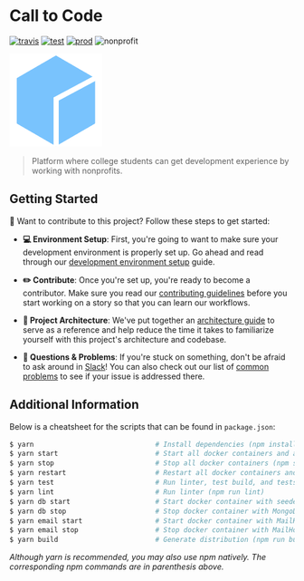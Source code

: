 # Call to Code

[![travis][travis]][travis-url]
[![test][test]][test-url]
[![prod][prod]][prod-url]
![nonprofit][nonprofit]

![logo][logo]

> Platform where college students can get development experience by working with nonprofits.

## Getting Started

:wave: Want to contribute to this project? Follow these steps to get started:

- **:computer: Environment Setup**: First, you're going to want to make sure your development environment is properly set up. Go ahead and read through our [development environment setup](docs/DEVELOPER.md) guide.

- **:pencil2: Contribute**: Once you're set up, you're ready to become a contributor. Make sure you read our [contributing guidelines](docs/CONTRIBUTING.md) before you start working on a story so that you can learn our workflows.

- **:european_castle: Project Architecture**: We've put together an [architecture guide](docs/ARCHITECTURE.md) to serve as a reference and help reduce the time it takes to familiarize yourself with this project's architecture and codebase.

- **:raising_hand: Questions & Problems**: If you're stuck on something, don't be afraid to ask around in [Slack](http://join-our-slack.code4socialgood.org/)! You can also check out our list of [common problems](docs/PROBLEMS.md) to see if your issue is addressed there.

## Additional Information

Below is a cheatsheet for the scripts that can be found in `package.json`:

```bash
$ yarn                              # Install dependencies (npm install)
$ yarn start                        # Start all docker containers and app on port 3000 and on port 3001 via https w/ watch mode (npm start)
$ yarn stop                         # Stop all docker containers (npm stop)
$ yarn restart                      # Restart all docker containers and app (npm restart)
$ yarn test                         # Run linter, test build, and tests (npm test)
$ yarn lint                         # Run linter (npm run lint)
$ yarn db start                     # Start docker container with seeded MongoDB (npm run db -- start)
$ yarn db stop                      # Stop docker container with MongoDB (npm run db -- stop)
$ yarn email start                  # Start docker container with MailHog (npm run email -- start)
$ yarn email stop                   # Stop docker container with MailHog (npm run email -- stop)
$ yarn build                        # Generate distribution (npm run build)
```

*Although yarn is recommended, you may also use npm natively. The corresponding npm commands are in parenthesis above.*

[travis]: https://travis-ci.org/CodeForSocialGood/calltocode.org.svg
[travis-url]: https://travis-ci.org/CodeForSocialGood/calltocode.org

[test]: https://img.shields.io/badge/test-test.calltocode.org-orange.svg
[test-url]: https://test.calltocode.org

[prod]: https://img.shields.io/badge/prod-calltocode.org-orange.svg
[prod-url]: https://calltocode.org

[nonprofit]: https://img.shields.io/badge/project-nonprofit-ff69b4.svg

[logo]: /docs/media/logo.png
